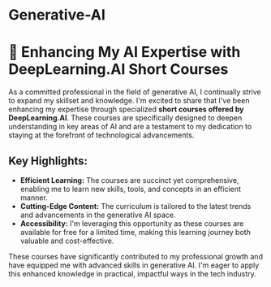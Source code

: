 # Generative-AI
# 🚀 Enhancing My AI Expertise with DeepLearning.AI Short Courses

As a committed professional in the field of generative AI, I continually strive to expand my skillset and knowledge. I'm excited to share that I've been enhancing my expertise through specialized **short courses offered by DeepLearning.AI**. These courses are specifically designed to deepen understanding in key areas of AI and are a testament to my dedication to staying at the forefront of technological advancements.

## Key Highlights:

- **Efficient Learning:** The courses are succinct yet comprehensive, enabling me to learn new skills, tools, and concepts in an efficient manner.
- **Cutting-Edge Content:** The curriculum is tailored to the latest trends and advancements in the generative AI space.
- **Accessibility:** I'm leveraging this opportunity as these courses are available for free for a limited time, making this learning journey both valuable and cost-effective.

These courses have significantly contributed to my professional growth and have equipped me with advanced skills in generative AI. I'm eager to apply this enhanced knowledge in practical, impactful ways in the tech industry.
